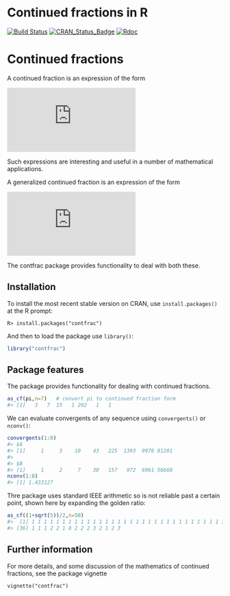 Continued fractions in R
================

<!-- README.md is generated from README.Rmd. Please edit that file -->

<!-- badges: start -->

[![Build
Status](https://travis-ci.org/RobinHankin/contfrac.svg?branch=master)](https://travis-ci.org/RobinHankin/contfrac)
[![CRAN\_Status\_Badge](https://www.r-pkg.org/badges/version/contfrac)](https://cran.r-project.org/package=contfrac)
[![Rdoc](http://www.rdocumentation.org/badges/version/contfrac)](http://www.rdocumentation.org/packages/contfrac)
<!-- badges: end -->

# Continued fractions

A continued fraction is an expression of the form

  
![a\_0 +\\frac{1}{a\_1+\\frac{1}{a\_2+\\frac{1}{\\ddots}}}=
a\_0+\\frac{1}{a\_1+}\\,
\\frac{1}{a\_2+}\\ldots](https://latex.codecogs.com/png.latex?a_0%20%2B%5Cfrac%7B1%7D%7Ba_1%2B%5Cfrac%7B1%7D%7Ba_2%2B%5Cfrac%7B1%7D%7B%5Cddots%7D%7D%7D%3D%0Aa_0%2B%5Cfrac%7B1%7D%7Ba_1%2B%7D%5C%2C%20%5Cfrac%7B1%7D%7Ba_2%2B%7D%5Cldots
"a_0 +\\frac{1}{a_1+\\frac{1}{a_2+\\frac{1}{\\ddots}}}=
a_0+\\frac{1}{a_1+}\\, \\frac{1}{a_2+}\\ldots")  

Such expressions are interesting and useful in a number of mathematical
applications.

A generalized continued fraction is an expression of the form

  
![b\_0 +\\frac{a\_1}{b\_1+\\frac{a\_2}{b\_2+\\frac{a\_3}{b\_3+\\ddots}}}
\= b\_0+\\frac{a\_1}{b\_1+}\\, \\frac{a\_2}{b\_2+}
\\frac{a\_3}{b\_3+}\\ldots](https://latex.codecogs.com/png.latex?b_0%20%2B%5Cfrac%7Ba_1%7D%7Bb_1%2B%5Cfrac%7Ba_2%7D%7Bb_2%2B%5Cfrac%7Ba_3%7D%7Bb_3%2B%5Cddots%7D%7D%7D%0A%3D%20b_0%2B%5Cfrac%7Ba_1%7D%7Bb_1%2B%7D%5C%2C%20%5Cfrac%7Ba_2%7D%7Bb_2%2B%7D%20%5Cfrac%7Ba_3%7D%7Bb_3%2B%7D%5Cldots
"b_0 +\\frac{a_1}{b_1+\\frac{a_2}{b_2+\\frac{a_3}{b_3+\\ddots}}}
= b_0+\\frac{a_1}{b_1+}\\, \\frac{a_2}{b_2+} \\frac{a_3}{b_3+}\\ldots")  

The contfrac package provides functionality to deal with both these.

## Installation

To install the most recent stable version on CRAN, use
`install.packages()` at the R prompt:

    R> install.packages("contfrac")

And then to load the package use `library()`:

``` r
library("contfrac")
```

## Package features

The package provides functionality for dealing with continued fractions.

``` r
as_cf(pi,n=7)   # convert pi to continued fraction form
#> [1]   3   7  15   1 292   1   1
```

We can evaluate convergents of any sequence using `convergents()` or
`nconv()`:

``` r
convergents(1:8)
#> $A
#> [1]     1     3    10    43   225  1393  9976 81201
#> 
#> $B
#> [1]     1     2     7    30   157   972  6961 56660
nconv(1:8)
#> [1] 1.433127
```

Thre package uses standard IEEE arithmetic so is not reliable past a
certain point, shown here by expanding the golden ratio:

``` r
as_cf((1+sqrt(5))/2,n=50)
#>  [1] 1 1 1 1 1 1 1 1 1 1 1 1 1 1 1 1 1 1 1 1 1 1 1 1 1 1 1 1 1 1 1 1 1 1 1
#> [36] 1 1 1 2 2 1 8 2 2 2 3 2 1 2 3
```

## Further information

For more details, and some discussion of the mathematics of continued
fractions, see the package vignette

    vignette("contfrac")
